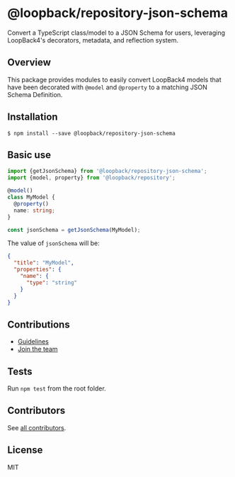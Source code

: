# @loopback/repository-json-schema

Convert a TypeScript class/model to a JSON Schema for users, leveraging
LoopBack4's decorators, metadata, and reflection system.

## Overview

This package provides modules to easily convert LoopBack4 models that have been
decorated with `@model` and `@property` to a matching JSON Schema Definition.

## Installation

```shell
$ npm install --save @loopback/repository-json-schema
```

## Basic use

```ts
import {getJsonSchema} from '@loopback/repository-json-schema';
import {model, property} from '@loopback/repository';

@model()
class MyModel {
  @property()
  name: string;
}

const jsonSchema = getJsonSchema(MyModel);
```

The value of `jsonSchema` will be:

```json
{
  "title": "MyModel",
  "properties": {
    "name": {
      "type": "string"
    }
  }
}
```

## Contributions

- [Guidelines](https://github.com/loopbackio/loopback-next/blob/master/docs/CONTRIBUTING.md)
- [Join the team](https://github.com/loopbackio/loopback-next/issues/110)

## Tests

Run `npm test` from the root folder.

## Contributors

See
[all contributors](https://github.com/loopbackio/loopback-next/graphs/contributors).

## License

MIT
